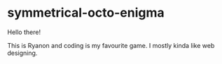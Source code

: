 # symmetrical-octo-enigma

Hello there!

This is Ryanon and coding is my favourite game.
I mostly kinda like web designing.
